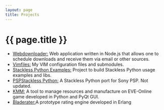 ```yaml
---
layout: page
title: Projects
---
```

# {{ page.title }}

* [Webdownloader:](https://github.com/carlosedp/webdownloader) Web application written in Node.js that allows one to schedule downloads and receive them via email or other sources.
* [Vimfiles:](http://github.com/carlosedp/vimfiles) My VIM configuration files and submodules.
* [Stackless Python Examples:](http://code.google.com/p/stacklessexamples) Project to build Stackless Python usage examples and libs.
* [PSPStackless Python:](http://code.google.com/p/pspstacklesspython) A Stackless Python port for Sony PSP. Not updated.
* [KMM:](http://code.google.com/p/kmm/) A tool to manage resources and manufacture on EVE-Online game developed in Python and PyQt GUI.
* [Bladerater:](https://github.com/carlosedp/bladerater)A prototype rating engine developed in Erlang
